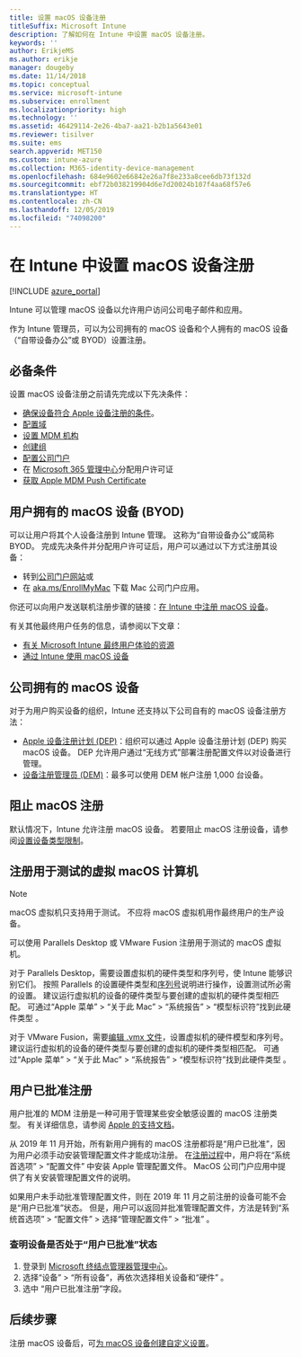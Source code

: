 ```yaml
---
title: 设置 macOS 设备注册
titleSuffix: Microsoft Intune
description: 了解如何在 Intune 中设置 macOS 设备注册。
keywords: ''
author: ErikjeMS
ms.author: erikje
manager: dougeby
ms.date: 11/14/2018
ms.topic: conceptual
ms.service: microsoft-intune
ms.subservice: enrollment
ms.localizationpriority: high
ms.technology: ''
ms.assetid: 46429114-2e26-4ba7-aa21-b2b1a5643e01
ms.reviewer: tisilver
ms.suite: ems
search.appverid: MET150
ms.custom: intune-azure
ms.collection: M365-identity-device-management
ms.openlocfilehash: 684e9602e66842e26a7f8e233a8cee6db73f132d
ms.sourcegitcommit: ebf72b038219904d6e7d20024b107f4aa68f57e6
ms.translationtype: HT
ms.contentlocale: zh-CN
ms.lasthandoff: 12/05/2019
ms.locfileid: "74098200"
---
```

# <a name="set-up-enrollment-for-macos-devices-in-intune"></a>在 Intune 中设置 macOS 设备注册

[!INCLUDE [azure_portal](../includes/azure_portal.md)]

Intune 可以管理 macOS 设备以允许用户访问公司电子邮件和应用。

作为 Intune 管理员，可以为公司拥有的 macOS 设备和个人拥有的 macOS 设备（“自带设备办公”或 BYOD）设置注册。 

## <a name="prerequisites"></a>必备条件

设置 macOS 设备注册之前请先完成以下先决条件：

- [确保设备符合 Apple 设备注册的条件](https://support.apple.com/en-us/HT204142#eligibility)。
- [配置域](../fundamentals/custom-domain-name-configure.md)
- [设置 MDM 机构](../fundamentals/mdm-authority-set.md)
- [创建组](../fundamentals/groups-add.md)
- [配置公司门户](../apps/company-portal-app.md)
- 在 [Microsoft 365 管理中心](https://go.microsoft.com/fwlink/p/?LinkId=698854)分配用户许可证
- [获取 Apple MDM Push Certificate](../enrollment/apple-mdm-push-certificate-get.md)

## <a name="user-owned-macos-devices-byod"></a>用户拥有的 macOS 设备 (BYOD)

可以让用户将其个人设备注册到 Intune 管理。 这称为“自带设备办公”或简称 BYOD。 完成先决条件并分配用户许可证后，用户可以通过以下方式注册其设备：
- 转到[公司门户网站](https://portal.manage.microsoft.com)或
- 在 [aka.ms/EnrollMyMac](https://aka.ms/EnrollMyMac) 下载 Mac 公司门户应用。

你还可以向用户发送联机注册步骤的链接：[在 Intune 中注册 macOS 设备](https://docs.microsoft.com/intune-user-help/enroll-your-device-in-intune-macos)。

有关其他最终用户任务的信息，请参阅以下文章：

- [有关 Microsoft Intune 最终用户体验的资源](../fundamentals/end-user-educate.md)
- [通过 Intune 使用 macOS 设备](/intune-user-help/using-your-macos-device-with-intune)

## <a name="company-owned-macos-devices"></a>公司拥有的 macOS 设备
对于为用户购买设备的组织，Intune 还支持以下公司自有的 macOS 设备注册方法：
- [Apple 设备注册计划 (DEP)](device-enrollment-program-enroll-macos.md)：组织可以通过 Apple 设备注册计划 (DEP) 购买 macOS 设备。 DEP 允许用户通过“无线方式”部署注册配置文件以对设备进行管理。
- [设备注册管理员 (DEM)](device-enrollment-manager-enroll.md)：最多可以使用 DEM 帐户注册 1,000 台设备。

## <a name="block-macos-enrollment"></a>阻止 macOS 注册
默认情况下，Intune 允许注册 macOS 设备。 若要阻止 macOS 注册设备，请参阅[设置设备类型限制](enrollment-restrictions-set.md)。

## <a name="enroll-virtual-macos-machines-for-testing"></a>注册用于测试的虚拟 macOS 计算机

> [!NOTE]
> macOS 虚拟机只支持用于测试。 不应将 macOS 虚拟机用作最终用户的生产设备。 

可以使用 Parallels Desktop 或 VMware Fusion 注册用于测试的 macOS 虚拟机。 

对于 Parallels Desktop，需要设置虚拟机的硬件类型和序列号，使 Intune 能够识别它们。 按照 Parallels 的设置硬件类型和[序列号](http://kb.parallels.com/123455)说明进行操作，设置测试所必需的设置。 建议运行虚拟机的设备的硬件类型与要创建的虚拟机的硬件类型相匹配。 可通过“Apple 菜单” > “关于此 Mac” > “系统报告” > “模型标识符”找到此硬件类型     。 

对于 VMware Fusion，需要[编辑 .vmx 文件](https://kb.vmware.com/s/article/1014782)，设置虚拟机的硬件模型和序列号。 建议运行虚拟机的设备的硬件类型与要创建的虚拟机的硬件类型相匹配。 可通过“Apple 菜单” > “关于此 Mac” > “系统报告” > “模型标识符”找到此硬件类型     。 

## <a name="user-approved-enrollment"></a>用户已批准注册
用户批准的 MDM 注册是一种可用于管理某些安全敏感设置的 macOS 注册类型。 有关详细信息，请参阅 [Apple 的支持文档](https://support.apple.com/HT208019)。

从 2019 年 11 月开始，所有新用户拥有的 macOS 注册都将是“用户已批准”，因为用户必须手动安装管理配置文件才能成功注册。 在[注册过程](https://docs.microsoft.com/intune-user-help/enroll-your-device-in-intune-macos-cp)中，用户将在“系统首选项”   > “配置文件”  中安装 Apple 管理配置文件。  MacOS 公司门户应用中提供了有关安装管理配置文件的说明。

如果用户未手动批准管理配置文件，则在 2019 年 11 月之前注册的设备可能不会是“用户已批准”状态。 但是，用户可以返回并批准管理配置文件，方法是转到“系统首选项”   > “配置文件”  > 选择“管理配置文件”   > “批准”  。

### <a name="find-out-if-a-device-is-user-approved"></a>查明设备是否处于“用户已批准”状态
1. 登录到 [Microsoft 终结点管理器管理中心](https://go.microsoft.com/fwlink/?linkid=2109431)。
2. 选择“设备” > “所有设备”，再依次选择相关设备和“硬件”    。
3. 选中  “用户已批准注册”字段。


## <a name="next-steps"></a>后续步骤

注册 macOS 设备后，可[为 macOS 设备创建自定义设置](../configuration/custom-settings-macos.md)。
